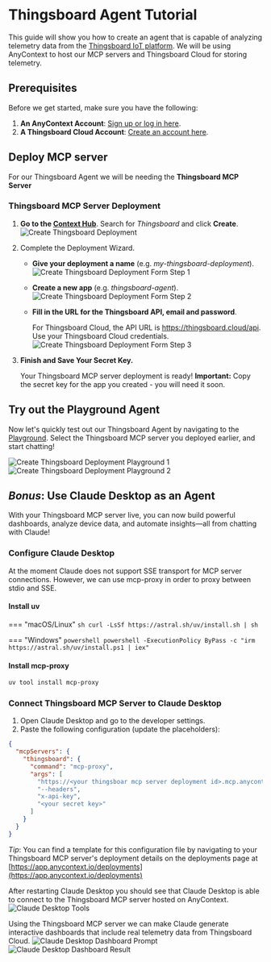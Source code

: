 # Thingsboard Agent Tutorial

This guide will show you how to create an agent that is capable of analyzing telemetry data from the [Thingsboard IoT platform](https://thingsboard.io/).
We will be using AnyContext to host our MCP servers and Thingsboard Cloud for storing telemetry.

## Prerequisites

Before we get started, make sure you have the following:

1. **An AnyContext Account**: [Sign up or log in here](https://anycontext.io).
2. **A Thingsboard Cloud Account**: [Create an account here](https://thingsboard.cloud/signup).


## Deploy MCP server

For our Thingsboard Agent we will be needing the **Thingsboard MCP Server**

### Thingsboard MCP Server Deployment
1. **Go to the [Context Hub](https://app.anycontext.io/context-hub)**. Search for *Thingsboard* and click **Create**.
![Create Thingsboard Deployment](create-thingsboard-mcp-server-deployment.png)
2. Complete the Deployment Wizard.
    - **Give your deployment a name** (e.g. *my-thingsboard-deployment*).
    ![Create Thingsboard Deployment Form Step 1](create-thingsboard-mcp-server-deployment-form-step-1.png)
    - **Create a new app** (e.g. *thingsboard-agent*).
    ![Create Thingsboard Deployment Form Step 2](create-thingsboard-mcp-server-deployment-form-step-2.png)
    - **Fill in the URL for the Thingsboard API, email and password**. 
    
        For Thingsboard Cloud, the API URL is https://thingsboard.cloud/api. Use your Thingsboard Cloud credentials.
    ![Create Thingsboard Deployment Form Step 3](create-thingsboard-mcp-server-deployment-form-step-3.png)
3. **Finish and Save Your Secret Key.** 

    Your Thingsboard MCP server deployment is ready! **Important:** Copy the secret key for the app you created - you will need it soon.

## Try out the Playground Agent
Now let's quickly test out our Thingsboard Agent by navigating to the [Playground](https://app.anycontext.io/playground). Select the Thingsboard MCP server you deployed earlier, and start chatting!

![Create Thingsboard Deployment Playground 1](create-thingsboard-mcp-server-deployment-playground-1.png)
![Create Thingsboard Deployment Playground 2](create-thingsboard-mcp-server-deployment-playground-2.png)

## *Bonus*: Use Claude Desktop as an Agent

With your Thingsboard MCP server live, you can now build powerful dashboards, analyze device data, and automate insights—all from chatting with Claude!

### Configure Claude Desktop
At the moment Claude does not support SSE transport for MCP server connections. However, we can use mcp-proxy in order to proxy between stdio and SSE.

#### Install uv
=== "macOS/Linux"
    ```sh
    curl -LsSf https://astral.sh/uv/install.sh | sh
    ```

=== "Windows"
    ```powershell
    powershell -ExecutionPolicy ByPass -c "irm https://astral.sh/uv/install.ps1 | iex"
    ```

#### Install mcp-proxy
```sh
uv tool install mcp-proxy
```
### Connect Thingsboard MCP Server to Claude Desktop

1. Open Claude Desktop and go to the developer settings.
2. Paste the following configuration (update the placeholders):
```json
{
  "mcpServers": {
    "thingsboard": {
      "command": "mcp-proxy",
      "args": [
        "https://<your thingsboar mcp server deployment id>.mcp.anycontext.io/sse",
        "--headers",
        "x-api-key",
        "<your secret key>"
      ]
    }
  }
}
```
*Tip*: You can find a template for this configuration file by navigating to your Thingsboard MCP server's deployment details on the deployments page at [https://app.anycontext.io/deployments](https://app.anycontext.io/deployments)

After restarting Claude Desktop you should see that Claude Desktop is able to connect to the Thingsboard MCP server hosted on AnyContext.
![Claude Desktop Tools](create-thingsboard-mcp-server-claude-1.png)

Using the Thingsboard MCP server we can make Claude generate interactive dashboards that include real telemetry data from Thingsboard Cloud. 
![Claude Desktop Dashboard Prompt](create-thingsboard-mcp-server-claude-2.png)
![Claude Desktop Dashboard Result](create-thingsboard-mcp-server-claude-3.png)  
